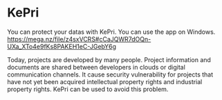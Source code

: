 # KePri
You can protect your datas with KePri. You can use the app on Windows.
https://mega.nz/file/z4sxVCRS#cCaJQWR7dOQn-UXa_XTo4e9fKs8PAKEH1eC-JGebY6g

Today, projects are developed by many people. Project information and documents are shared between developers in clouds or digital communication channels.
It cause security vulnerability for projects that have not yet been acquired intellectual property rights and industrial property rights. KePri can be used to avoid this problem.

